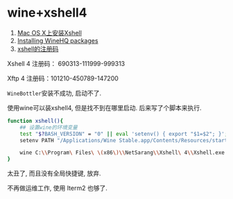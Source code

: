 # wine+xshell4

1. [Mac OS X上安装Xshell](https://www.linuxidc.com/Linux/2015-04/116463.htm)
2. [Installing WineHQ packages](https://wiki.winehq.org/MacOS)
3. [xshell的注册码](http://www.xuebuyuan.com/2126914.html)

Xshell 4 注册码： 690313-111999-999313

Xftp 4 注册码：101210-450789-147200

`WineBottler`安装不成功, 启动不了.

使用wine可以装xshell4, 但是找不到在哪里启动. 后来写了个脚本来执行.

```bash
function xshell(){
    ## 设置wine的环境变量
    test "$?BASH_VERSION" = "0" || eval 'setenv() { export "$1=$2"; }';
    setenv PATH "/Applications/Wine Stable.app/Contents/Resources/start/bin:/Applications/Wine Stable.app/Contents/Resources/wine/bin:$PATH";

    wine C:\\Program\ Files\ \(x86\)\\NetSarang\\Xshell\ 4\\Xshell.exe
}
```

太丑了, 而且没有全局快捷键, 放弃.

不再做运维工作, 使用 Iterm2 也够了.
